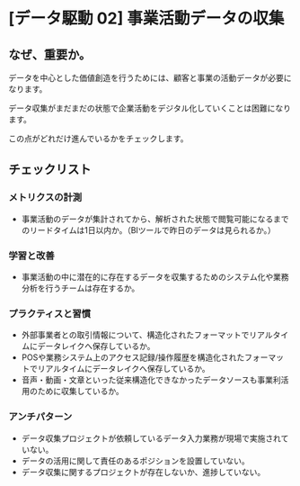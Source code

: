 
# [データ駆動 02] 事業活動データの収集 

## なぜ、重要か。
データを中心とした価値創造を行うためには、顧客と事業の活動データが必要になります。

データ収集がまだまだの状態で企業活動をデジタル化していくことは困難になります。

この点がどれだけ進んでいるかをチェックします。

## チェックリスト 

### メトリクスの計測
+ 事業活動のデータが集計されてから、解析された状態で閲覧可能になるまでのリードタイムは1日以内か。（BIツールで昨日のデータは見られるか。）

### 学習と改善
+ 事業活動の中に潜在的に存在するデータを収集するためのシステム化や業務分析を行うチームは存在するか。

### プラクティスと習慣
+ 外部事業者との取引情報について、構造化されたフォーマットでリアルタイムにデータレイクへ保存しているか。
+ POSや業務システム上のアクセス記録/操作履歴を構造化されたフォーマットでリアルタイムにデータレイクへ保存しているか。
+ 音声・動画・文章といった従来構造化できなかったデータソースも事業利活用のために収集しているか。

### アンチパターン
+ データ収集プロジェクトが依頼しているデータ入力業務が現場で実施されていない。
+ データの活用に関して責任のあるポジションを設置していない。
+ データ収集に関するプロジェクトが存在しないか、進捗していない。
            
